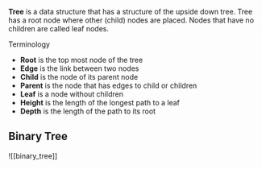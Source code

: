 **Tree** is a data structure that has a structure of the upside down tree. Tree has a root node where other (child) nodes are placed. Nodes that have no children are called leaf nodes.

Terminology
- **Root** is the top most node of the tree
- **Edge** is the link between two nodes
- **Child** is the node of its parent node
- **Parent** is the node that has edges to child or children
- **Leaf** is a node without children
- **Height** is the length of the longest path to a leaf
- **Depth** is the length of the path to its root

## Binary Tree

![[binary_tree]]